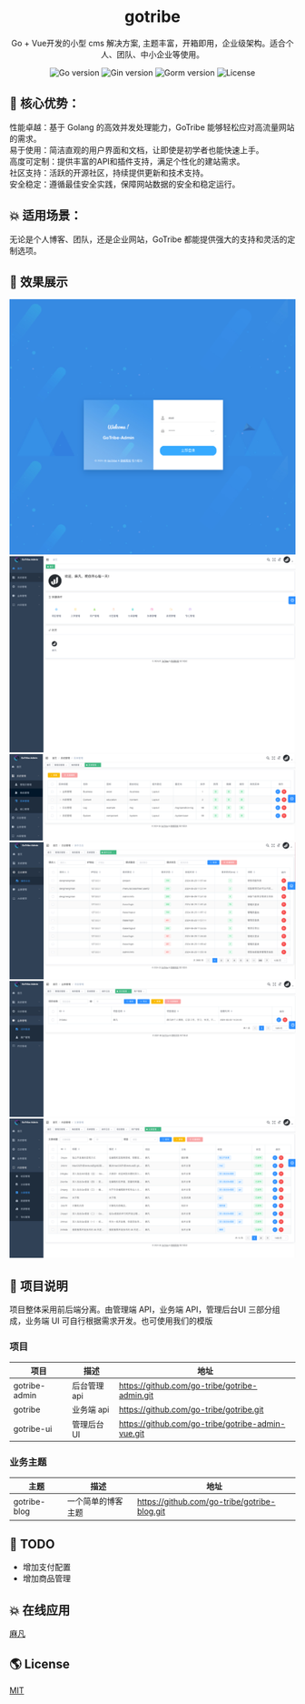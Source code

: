 <h1 align="center">gotribe</h1>

<div align="center">
Go + Vue开发的小型 cms 解决方案, 主题丰富，开箱即用，企业级架构。适合个人、团队、中小企业等使用。
<p align="center">
<img src="https://img.shields.io/github/go-mod/go-version/go-tribe/gotribe" alt="Go version"/>
<img src="https://img.shields.io/badge/Gin-1.9.1-brightgreen" alt="Gin version"/>
<img src="https://img.shields.io/badge/Gorm-1.25.8-brightgreen" alt="Gorm version"/>
<img src="https://img.shields.io/github/license/go-tribe/gotribe" alt="License"/>
</p>
</div>

## 🚀 核心优势：

性能卓越：基于 Golang 的高效并发处理能力，GoTribe 能够轻松应对高流量网站的需求。  
易于使用：简洁直观的用户界面和文档，让即使是初学者也能快速上手。  
高度可定制：提供丰富的API和插件支持，满足个性化的建站需求。  
社区支持：活跃的开源社区，持续提供更新和技术支持。  
安全稳定：遵循最佳安全实践，保障网站数据的安全和稳定运行。

## 💥 适用场景：
无论是个人博客、团队，还是企业网站，GoTribe 都能提供强大的支持和灵活的定制选项。

## 🎨 效果展示

![登录](https://github.com/Go-Tribe/gotribe-admin/blob/main/docs/images/login.png)
![后台首页](https://github.com/Go-Tribe/gotribe-admin/blob/main/docs/images/index.png)
![系统管理](https://github.com/Go-Tribe/gotribe-admin/blob/main/docs/images/system.png)
![日志管理](https://github.com/Go-Tribe/gotribe-admin/blob/main/docs/images/log.png)
![业务管理](https://github.com/Go-Tribe/gotribe-admin/blob/main/docs/images/project.png)
![内容管理](https://github.com/Go-Tribe/gotribe-admin/blob/main/docs/images/content.png)

## 🌌 项目说明

项目整体采用前后端分离。由管理端 API，业务端 API，管理后台UI 三部分组成，业务端 UI 可自行根据需求开发。也可使用我们的模版
### 项目
| 项目 | 描述       |地址|
| --- |----------| --- |
| gotribe-admin | 后台管理 api | https://github.com/go-tribe/gotribe-admin.git |
| gotribe | 业务端 api  | https://github.com/go-tribe/gotribe.git |
| gotribe-ui | 管理后台 UI  | https://github.com/go-tribe/gotribe-admin-vue.git |

### 业务主题
| 主题           | 描述        | 地址                                           |
|--------------|-----------|----------------------------------------------| 
| gotribe-blog | 一个简单的博客主题 | https://github.com/go-tribe/gotribe-blog.git  |

## 🍁 TODO

- 增加支付配置
- 增加商品管理

## 💥 在线应用
[麻凡](https://www.dengmengmian.com)
## 🌎 License

[MIT](https://choosealicense.com/licenses/mit/)

